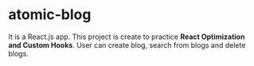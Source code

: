 # atomic-blog

It is a React.js app. This project is create to practice <b>React Optimization and Custom Hooks</b>. User can create blog, search from blogs and delete blogs.
